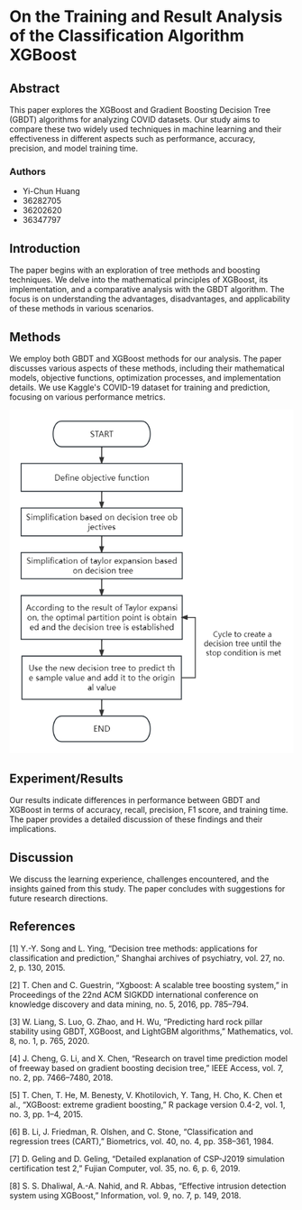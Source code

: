 # On the Training and Result Analysis of the Classification Algorithm XGBoost

## Abstract
This paper explores the XGBoost and Gradient Boosting Decision Tree (GBDT) algorithms for analyzing COVID datasets. Our study aims to compare these two widely used techniques in machine learning and their effectiveness in different aspects such as performance, accuracy, precision, and model training time.

### Authors
- Yi-Chun Huang
- 36282705
- 36202620
- 36347797

## Introduction
The paper begins with an exploration of tree methods and boosting techniques. We delve into the mathematical principles of XGBoost, its implementation, and a comparative analysis with the GBDT algorithm. The focus is on understanding the advantages, disadvantages, and applicability of these methods in various scenarios.

## Methods
We employ both GBDT and XGBoost methods for our analysis. The paper discusses various aspects of these methods, including their mathematical models, objective functions, optimization processes, and implementation details. We use Kaggle's COVID-19 dataset for training and prediction, focusing on various performance metrics.

![XGBoost Flowchart](images/flowchart.png)


## Experiment/Results
Our results indicate differences in performance between GBDT and XGBoost in terms of accuracy, recall, precision, F1 score, and training time. The paper provides a detailed discussion of these findings and their implications.

## Discussion
We discuss the learning experience, challenges encountered, and the insights gained from this study. The paper concludes with suggestions for future research directions.

## References
<a id="1">[1]</a> Y.-Y. Song and L. Ying, “Decision tree methods: applications for classification and prediction,” Shanghai archives of psychiatry, vol. 27, no. 2, p. 130, 2015.

<a id="1">[2]</a> T. Chen and C. Guestrin, “Xgboost: A scalable tree boosting system,” in Proceedings of the 22nd ACM SIGKDD international conference on knowledge discovery and data mining, no. 5, 2016, pp. 785–794.

<a id="1">[3]</a> W. Liang, S. Luo, G. Zhao, and H. Wu, “Predicting hard rock pillar stability using GBDT, XGBoost, and LightGBM algorithms,” Mathematics, vol. 8, no. 1, p. 765, 2020.

<a id="1">[4]</a> J. Cheng, G. Li, and X. Chen, “Research on travel time prediction model of freeway based on gradient boosting decision tree,” IEEE Access, vol. 7, no. 2, pp. 7466–7480, 2018.

<a id="1">[5]</a> T. Chen, T. He, M. Benesty, V. Khotilovich, Y. Tang, H. Cho, K. Chen et al., “XGBoost: extreme gradient boosting,” R package version 0.4-2, vol. 1, no. 3, pp. 1–4, 2015.

<a id="1">[6]</a> B. Li, J. Friedman, R. Olshen, and C. Stone, “Classification and regression trees (CART),” Biometrics, vol. 40, no. 4, pp. 358–361, 1984.

<a id="1">[7]</a> D. Geling and D. Geling, “Detailed explanation of CSP-J2019 simulation certification test 2,” Fujian Computer, vol. 35, no. 6, p. 6, 2019.

<a id="1">[8]</a> S. S. Dhaliwal, A.-A. Nahid, and R. Abbas, “Effective intrusion detection system using XGBoost,” Information, vol. 9, no. 7, p. 149, 2018.
